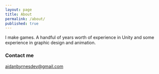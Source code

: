 ```yaml
---
layout: page
title: About
permalink: /about/
published: true
---
```

I make games. A handful of years worth of experience in Unity and some experience in graphic design and animation.

### Contact me

[aidanbyrnesdev@gmail.com](mailto:aidanbyrnesdev@gmail.com)
